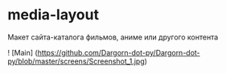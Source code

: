 # media-layout
Макет сайта-каталога фильмов, аниме или другого контента

! [Main] (https://github.com/Dargorn-dot-py/Dargorn-dot-py/blob/master/screens/Screenshot_1.jpg)
